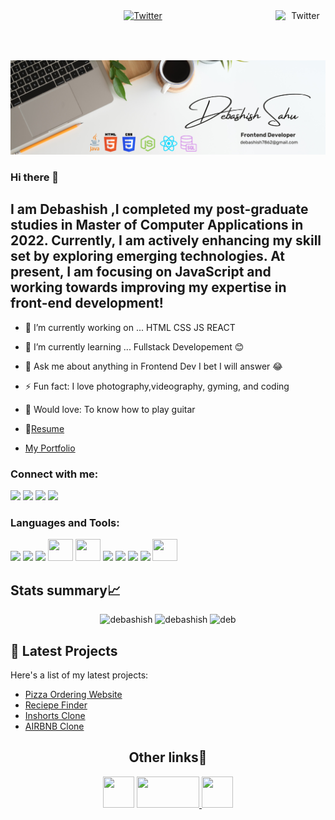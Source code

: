 <center><a href="https://www.linkedin.com/in/debashishsahu7/" target="_blank"><img src="https://cdn2.iconfinder.com/data/icons/social-media-2199/64/social_media_isometric_6-twitter-512.png" height="80px" width="80px" alt="Twitter" align="right"></a><a href="https://www.linkedin.com/in/debashishsahu7/" target="_blank"><img src="https://cdn2.iconfinder.com/data/icons/social-media-2199/64/social_media_isometric_14-linkedin-512.png" height="80px" width="80px" alt="Twitter"></a></center>



<a href="https://www.linkedin.com/in/debashishsahu7/" target="_blank"><img src="image.png" alt="img"></a>


### Hi there 👋

## I am Debashish ,I completed my post-graduate studies in Master of Computer Applications in 2022. Currently, I am actively enhancing my skill set by exploring emerging technologies. At present, I am focusing on JavaScript and working towards improving my expertise in front-end development!

- 🔭 I’m currently working on ... HTML CSS JS REACT
- 🌱 I’m currently learning ... Fullstack Developement 😊
- 💬 Ask me about anything in Frontend Dev I bet I will answer 😂
- ⚡ Fun fact: I love photography,videography, gyming, and coding
- 🎸 Would love: To know how to play guitar

- 📝[Resume](#)
- [My Portfolio](https://spectacular-baklava-0c2f88.netlify.app/)

### Connect with me:

<p align="left">  
<a href="https://www.facebook.com/debashish.sahu.794" target="blank"><img src="https://img.icons8.com/color/35/000000/facebook.png"/></a>
<a href="https://www.linkedin.com/in/debashishsahu7/" target="blank"><img src="https://img.icons8.com/color/35/000000/linkedin.png"/></a>
<a href="https://www.instagram.com/debashishsahu7/" target="blank"><img src="https://img.icons8.com/fluency/35/000000/instagram-new.png"/></a>
<a href="mailto:debashish7862@gmail.com" target="blank"><img src="https://img.icons8.com/color/35/000000/gmail.png"/></a>
</p>

### Languages and Tools:

<p>
<img src="https://img.icons8.com/color/35/000000/html-5--v1.png"/> 
<img src="https://img.icons8.com/color/35/000000/css3.png"/> 
<img src="https://img.icons8.com/color/35/000000/javascript--v1.png"/> 
 <img src="https://img.icons8.com/?size=512&id=asWSSTBrDlTW&format=png"width="40px" height="35px"/>
<img src="https://img.icons8.com/?size=512&id=13679&format=png"width="40px" height="35px"/>
<img src="https://img.icons8.com/fluency/35/000000/visual-studio-code-2019.png"/>
<img src="https://img.icons8.com/color/35/000000/git.png"/> 
<img src="https://img.icons8.com/color/35/000000/github.png"/> 
<img src="https://img.icons8.com/cute-clipart/35/000000/canva.png"/>
<img src="https://img.icons8.com/?size=512&id=hKw7Mn8TNTuz&format=png" width="40px" height="35px"/>
  
</p>

## Stats summary📈

<p align="center">
<img width="40%" src="https://github-readme-stats.vercel.app/api/top-langs?username=debashish7862&show_icons=true&theme=dracula&title_color=ff8000&text_color=ffffff&bg_color=6a6a6a&locale=en&layout=compact&hide_border=true" alt="debashish" /> 
<img width="48%" src="https://github-readme-stats.vercel.app/api?username=debashish7862&show_icons=true&theme=dracula&title_color=ff8000&text_color=ffffff&bg_color=6a6a6a&locale=en&hide_border=true" alt="debashish" />
<img width="48%" src="https://github-readme-streak-stats.herokuapp.com/?user=debashish7862&theme=highcontrast&hide_border=true" alt="deb" />
</p>

## 📝 Latest Projects

Here's a list of my latest projects:



- [Pizza Ordering Website](https://earnest-pavlova-03d171.netlify.app/)
- [Reciepe Finder](https://debashish7862.github.io/Recipe-Search/)
- [Inshorts Clone](https://debashish7862.github.io/News-Application/)
- [AIRBNB Clone](https://debashish7862.github.io/MCT-oct/)





## <h2 align="center">Other links🔗</h2>

<p align="center"> 
<a href="https://www.hackerrank.com/debashish7862" target="_blank"> <img src="https://cdn4.iconfinder.com/data/icons/logos-and-brands/512/160_Hackerrank_logo_logos-512.png" width="50px" height="50px"/></a>
<a href="https://www.freecodecamp.org/debashish7862" target="_blank"> <img src="https://upload.wikimedia.org/wikipedia/commons/thumb/3/39/FreeCodeCamp_logo.png/800px-FreeCodeCamp_logo.png?20191220141126" width="100px" height="50px"/>
<a href="https://leetcode.com/debashish7862/" target="_blank"> <img src="https://img.icons8.com/?size=512&id=wDGo581Ea5Nf&format=png" width="50px" height="50px"/>
</p>

 
